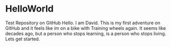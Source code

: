 # HelloWorld
Test Repository on GitHub
Hello.  I am David. This is my first adventure on GitHub and it feels like im on a bike with Training wheels again.  It seems like decades ago, but a person who stops learning, is a person who stops living.  Lets get started.

